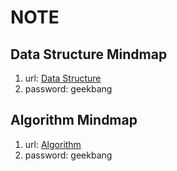 # NOTE

## Data Structure Mindmap

1. url: [Data Structure](http://v3.processon.com/view/link/5da2b2c7e4b0c9f9da46d579)
2. password: geekbang

## Algorithm Mindmap

1. url: [Algorithm](http://v3.processon.com/view/link/5da2b05fe4b0c9f9da46d576)
2. password: geekbang
